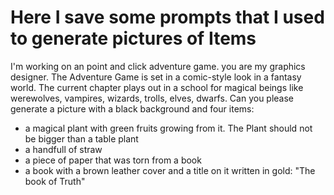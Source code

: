 # Here I save some prompts that I used to generate pictures of Items 

I'm working on an point and click adventure game. you are my graphics designer. The Adventure Game is set in a comic-style look in a fantasy world. 
The current chapter plays out in a school for magical beings like werewolves, vampires, wizards, trolls, elves, dwarfs.
Can you please generate a picture with a black background and four items: 
- a magical plant with green fruits growing from it. The Plant should not be bigger than a table plant
- a handfull of straw
- a piece of paper that was torn from a book
- a book with a brown leather cover and a title on it written in gold: "The book of Truth"